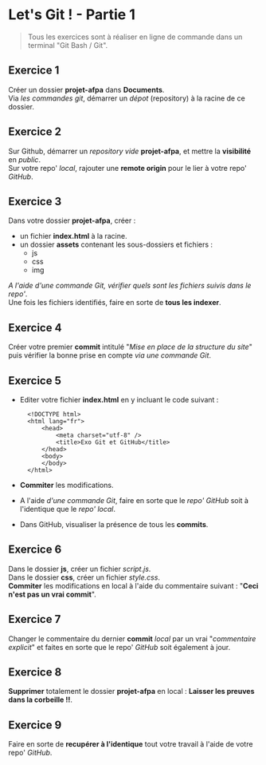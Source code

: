 # Let's Git ! - Partie 1
> Tous les exercices sont à réaliser en ligne de commande dans un terminal "Git Bash / Git".

## Exercice 1
Créer un dossier **projet-afpa** dans **Documents**.  
Via *les commandes git*, démarrer un *dépot* (repository) à la racine de ce dossier.

## Exercice 2
Sur Github, démarrer un *repository vide* **projet-afpa**, et mettre la **visibilité** en *public*.  
Sur votre repo' *local*, rajouter une **remote origin** pour le lier à votre repo' *GitHub*.

## Exercice 3
Dans votre dossier **projet-afpa**, créer :
* un fichier **index.html** à la racine.
* un dossier **assets** contenant les sous-dossiers et fichiers :
    * js
    * css
    * img

*A l'aide d'une commande Git, vérifier quels sont les fichiers suivis dans le repo'*.  
Une fois les fichiers identifiés, faire en sorte de **tous les indexer**.

## Exercice 4
Créer votre premier **commit** intitulé "*Mise en place de la structure du site*" puis vérifier la bonne prise en compte *via une commande Git*.  

## Exercice 5 
- Editer votre fichier **index.html** en y incluant le code suivant :

        <!DOCTYPE html>
        <html lang="fr">
            <head>
                <meta charset="utf-8" />
                <title>Exo Git et GitHub</title>
            </head> 
            <body>    
            </body>
        </html>

- **Commiter** les modifications.  
- A l'aide *d'une commande Git*, faire en sorte que le *repo' GitHub* soit à l'identique que le *repo' local*.
- Dans GitHub, visualiser la présence de tous les **commits**.

## Exercice 6
Dans le dossier **js**, créer un fichier *script.js*.  
Dans le dossier **css**, créer un fichier *style.css*.  
**Commiter** les modifications en local à l'aide du commentaire suivant : "**Ceci n'est pas un vrai commit**".

## Exercice 7
Changer le commentaire du dernier **commit** *local* par un vrai "*commentaire explicit*" et faites en sorte que le repo' *GitHub* soit également à jour.

## Exercice 8
**Supprimer** totalement le dossier **projet-afpa** en local : **Laisser les preuves dans la corbeille !!**.

## Exercice 9
Faire en sorte de **recupérer à l'identique** tout votre travail à l'aide de votre repo' *GitHub*.
